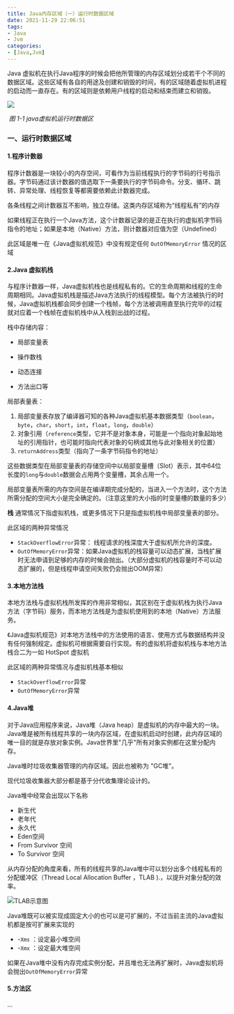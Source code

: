 ```yaml
---
title: Java内存区域（一）运行时数据区域
date: 2021-11-29 22:06:51
tags:
- Java
- Jvm
categories:
- [Java,Jvm]
---
```


Java 虚拟机在执行Java程序的时候会把他所管理的内存区域划分成若干个不同的数据区域。这些区域有各自的用途及创建和销毁的时间，有的区域随着虚拟机进程的启动而一直存在。有的区域则是依赖用户线程的启动和结束而建立和销毁。

![](https://cdn.jsdelivr.net/gh/Xiaomy749/metocs_pic/202111292221629.jpg)

​																												*图 1-1 java虚拟机运行时数据区*

### 一、运行时数据区域

#### 1.程序计数器

程序计数器是一块较小的内存空间，可看作为当前线程执行的字节码的行号指示器。字节码通过该计数器的值选取下一条要执行的字节码命令。分支、循环、跳转、异常处理、线程恢复等都需要依赖此计数器完成。

各条线程之间计数器互不影响，独立存储。这类内存区域称为“线程私有”的内存

如果线程正在执行一个Java方法，这个计数器记录的是正在执行的虚拟机字节码指令的地址；如果是本地（Native）方法，则计数器对应值为空（Undefined）

此区域是唯一在《Java虚拟机规范》中没有规定任何 `OutOfMemoryError` 情况的区域

#### 2.Java 虚拟机栈

与程序计数器一样，Java虚拟机栈也是线程私有的。它的生命周期和线程的生命周期相同。Java虚拟机栈是描述Java方法执行的线程模型。每个方法被执行的时候，Java虚拟机栈都会同步创建一个栈帧，每个方法被调用直至执行完毕的过程就对应着一个栈帧在虚拟机栈中从入栈到出战的过程。

栈中存储内容：

- 局部变量表

- 操作数栈

- 动态连接

- 方法出口等

  

局部表量表：

1. 局部变量表存放了编译器可知的各种Java虚拟机基本数据类型（`boolean`，`byte`，`char`，`short`，`int`，`float`，`long`，`double`）
2. 对象引用（`reference`类型，它并不是对象本身，可能是一个指向对象起始地址的引用指针，也可能时指向代表对象的句柄或其他与此对象相关的位置）
3. `returnAddress`类型（指向了一条字节码指令的地址）

这些数据类型在局部变量表的存储空间中以局部变量槽（Slot）表示，其中64位长度的`long`与`double`数据会占用两个变量槽，其余占用一个。

局部变量表所需的内存空间是在编译期完成分配的，当进入一个方法时，这个方法所需分配的空间大小是完全确定的。（注意这里的大小指的时变量槽的数量的多少）

**栈** 通常情况下指虚拟机栈，或更多情况下只是指虚拟机栈中局部变量表的部分。

此区域的两种异常情况

- `StackOverflowError`异常： 线程请求的栈深度大于虚拟机所允许的深度。
- `OutOfMemoryError`异常：如果Java虚拟机的栈容量可以动态扩展，当栈扩展时无法申请到足够的内存的时候会抛出。（大部分虚拟机的栈容量时不可以动态扩展的，但是线程申请空间失败仍会抛出OOM异常）

#### 3.本地方法栈

本地方法栈与虚拟机栈所发挥的作用非常相似，其区别在于虚拟机栈为执行Java方法（字节码）服务，而本地方法栈是为虚拟机使用到的本地（Native）方法服务。

《Java虚拟机规范》对本地方法栈中的方法使用的语言、使用方式与数据结构并没有任何强制规定。虚拟机可根据需要自行实现。有的虚拟机将虚拟机栈与本地方法栈合二为一如 HotSpot 虚拟机

此区域的两种异常情况与虚拟机栈基本相似

- `StackOverflowError`异常
- `OutOfMemoryError`异常

#### 4.Java堆

对于Java应用程序来说，Java堆（Java heap）是虚拟机的内存中最大的一块。Java堆是被所有线程共享的一块内存区域，在虚拟机启动时创建，此内存区域的唯一目的就是存放对象实例。Java世界里"几乎"所有对象实例都在这里分配内存。

Java堆时垃圾收集器管理的内存区域。因此也被称为 "GC堆"。

现代垃圾收集器大部分都是基于分代收集理论设计的。

Java堆中经常会出现以下名称

- 新生代
- 老年代
- 永久代 
- Eden空间
- From Survivor 空间
- To Survivor 空间

从内存分配的角度来看，所有的线程共享的Java堆中可以划分出多个线程私有的分配缓冲区（Thread Local Allocation Buffer ，TLAB ).，以提升对象分配的效率。

![TLAB示意图](https://cdn.jsdelivr.net/gh/Xiaomy749/metocs_pic/202112012024611.jpg)

Java堆既可以被实现成固定大小的也可以是可扩展的，不过当前主流的Java虚拟机都是按可扩展来实现的

- -`Xms` ：设定最小堆空间
- -`Xmx` ：设定最大堆空间

如果在Java堆中没有内存完成实例分配，并且堆也无法再扩展时，Java虚拟机将会抛出`OutOfMemoryError`异常 

#### 5.方法区

...
